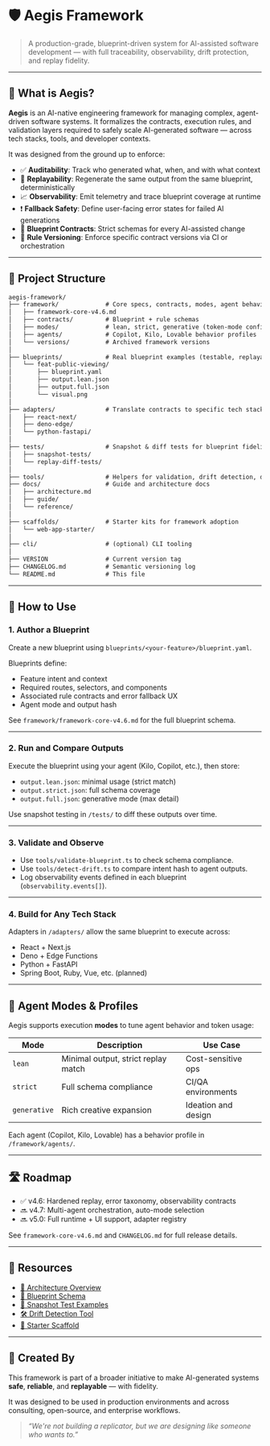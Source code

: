 # 🛡️ Aegis Framework

> A production-grade, blueprint-driven system for AI-assisted software development — with full traceability, observability, drift protection, and replay fidelity.

---

## 🧠 What is Aegis?

**Aegis** is an AI-native engineering framework for managing complex, agent-driven software systems. It formalizes the contracts, execution rules, and validation layers required to safely scale AI-generated software — across tech stacks, tools, and developer contexts.

It was designed from the ground up to enforce:

- ✅ **Auditability**: Track who generated what, when, and with what context
- 🔁 **Replayability**: Regenerate the same output from the same blueprint, deterministically
- 📈 **Observability**: Emit telemetry and trace blueprint coverage at runtime
- ❗ **Fallback Safety**: Define user-facing error states for failed AI generations
- 🔐 **Blueprint Contracts**: Strict schemas for every AI-assisted change
- 🧬 **Rule Versioning**: Enforce specific contract versions via CI or orchestration

---

## 📂 Project Structure

```txt
aegis-framework/
├── framework/             # Core specs, contracts, modes, agent behaviors
│   ├── framework-core-v4.6.md
│   ├── contracts/         # Blueprint + rule schemas
│   ├── modes/             # lean, strict, generative (token-mode configs)
│   ├── agents/            # Copilot, Kilo, Lovable behavior profiles
│   └── versions/          # Archived framework versions
│
├── blueprints/            # Real blueprint examples (testable, replayable)
│   └── feat-public-viewing/
│       ├── blueprint.yaml
│       ├── output.lean.json
│       ├── output.full.json
│       └── visual.png
│
├── adapters/              # Translate contracts to specific tech stacks
│   ├── react-next/
│   ├── deno-edge/
│   └── python-fastapi/
│
├── tests/                 # Snapshot & diff tests for blueprint fidelity
│   ├── snapshot-tests/
│   └── replay-diff-tests/
│
├── tools/                 # Helpers for validation, drift detection, docgen
├── docs/                  # Guide and architecture docs
│   ├── architecture.md
│   ├── guide/
│   └── reference/
│
├── scaffolds/             # Starter kits for framework adoption
│   └── web-app-starter/
│
├── cli/                   # (optional) CLI tooling
│
├── VERSION                # Current version tag
├── CHANGELOG.md           # Semantic versioning log
└── README.md              # This file
```

---

## 🚀 How to Use

### 1. Author a Blueprint

Create a new blueprint using `blueprints/<your-feature>/blueprint.yaml`.

Blueprints define:
- Feature intent and context
- Required routes, selectors, and components
- Associated rule contracts and error fallback UX
- Agent mode and output hash

See `framework/framework-core-v4.6.md` for the full blueprint schema.

---

### 2. Run and Compare Outputs

Execute the blueprint using your agent (Kilo, Copilot, etc.), then store:

- `output.lean.json`: minimal usage (strict match)
- `output.strict.json`: full schema coverage
- `output.full.json`: generative mode (max detail)

Use snapshot testing in `/tests/` to diff these outputs over time.

---

### 3. Validate and Observe

- Use `tools/validate-blueprint.ts` to check schema compliance.
- Use `tools/detect-drift.ts` to compare intent hash to agent outputs.
- Log observability events defined in each blueprint (`observability.events[]`).

---

### 4. Build for Any Tech Stack

Adapters in `/adapters/` allow the same blueprint to execute across:
- React + Next.js
- Deno + Edge Functions
- Python + FastAPI
- Spring Boot, Ruby, Vue, etc. (planned)

---

## 🧬 Agent Modes & Profiles

Aegis supports execution **modes** to tune agent behavior and token usage:

| Mode        | Description                          | Use Case              |
|-------------|--------------------------------------|------------------------|
| `lean`      | Minimal output, strict replay match  | Cost-sensitive ops     |
| `strict`    | Full schema compliance               | CI/QA environments     |
| `generative`| Rich creative expansion              | Ideation and design    |

Each agent (Copilot, Kilo, Lovable) has a behavior profile in `/framework/agents/`.

---

## 🛣 Roadmap

- ✅ v4.6: Hardened replay, error taxonomy, observability contracts
- 🔜 v4.7: Multi-agent orchestration, auto-mode selection
- 🔜 v5.0: Full runtime + UI support, adapter registry

See `framework-core-v4.6.md` and `CHANGELOG.md` for full release details.

---

## 📎 Resources

- [📘 Architecture Overview](docs/architecture.md)
- [🧩 Blueprint Schema](framework/contracts/)
- [🧪 Snapshot Test Examples](tests/snapshot-tests/)
- [🛠 Drift Detection Tool](tools/detect-drift.ts)
- [🧱 Starter Scaffold](scaffolds/web-app-starter/)

---

## 🧠 Created By

This framework is part of a broader initiative to make AI-generated systems **safe**, **reliable**, and **replayable** — with fidelity.

It was designed to be used in production environments and across consulting, open-source, and enterprise workflows.

> _“We're not building a replicator, but we are designing like someone who wants to.”_

